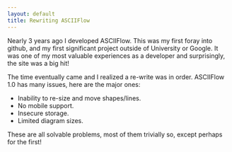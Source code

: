 ```yaml
---
layout: default
title: Rewriting ASCIIFlow
---
```

Nearly 3 years ago I developed ASCIIFlow. This was my first foray into github, and my first significant project outside of University or Google. It was one of my most valuable experiences as a developer and surprisingly, the site was a big hit!

The time eventually came and I realized a re-write was in order.
ASCIIFlow 1.0 has many issues, here are the major ones:
- Inability to re-size and move shapes/lines.
- No mobile support.
- Insecure storage.
- Limited diagram sizes.

These are all solvable problems, most of them trivially so, except perhaps for the first!

